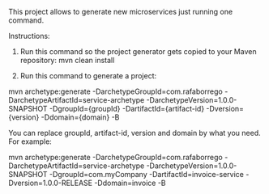 This project allows to generate new microservices just running one command.

Instructions:

1) Run this command so the project generator gets copied to your Maven repository:
mvn clean install


2) Run this command to generate a project:

mvn archetype:generate -DarchetypeGroupId=com.rafaborrego -DarchetypeArtifactId=service-archetype -DarchetypeVersion=1.0.0-SNAPSHOT -DgroupId={groupId} -DartifactId={artifact-id} -Dversion={version} -Ddomain={domain} -B

You can replace groupId, artifact-id, version and domain by what you need. For example:

mvn archetype:generate -DarchetypeGroupId=com.rafaborrego -DarchetypeArtifactId=service-archetype -DarchetypeVersion=1.0.0-SNAPSHOT -DgroupId=com.myCompany -DartifactId=invoice-service -Dversion=1.0.0-RELEASE -Ddomain=invoice -B

